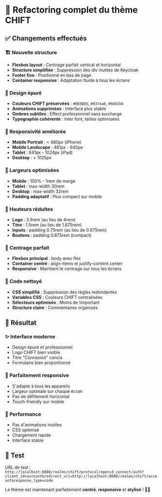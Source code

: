 # 🔄 Refactoring complet du thème CHIFT

## ✅ Changements effectués

### 🏗️ **Nouvelle structure**
- **Flexbox layout** : Centrage parfait vertical et horizontal
- **Structure simplifiée** : Suppression des div inutiles de Keycloak
- **Footer fixe** : Positionné en bas de page
- **Container responsive** : Adaptation fluide à tous les écrans

### 🎨 **Design épuré**
- **Couleurs CHIFT préservées** : `#0E6B85`, `#037ea0`, `#0491b8`
- **Animations supprimées** : Interface plus stable
- **Ombres subtiles** : Effect professionnel sans surcharge
- **Typographie cohérente** : Inter font, tailles optimisées

### 📱 **Responsivité améliorée**
- **Mobile Portrait** : < 480px (iPhone)
- **Mobile Landscape** : 481px - 640px
- **Tablet** : 641px - 1024px (iPad)
- **Desktop** : > 1025px

### 🔧 **Largeurs optimisées**
- **Mobile** : 100% - 1rem de marge
- **Tablet** : max-width 30rem
- **Desktop** : max-width 32rem
- **Padding adaptatif** : Plus compact sur mobile

### 📏 **Hauteurs réduites**
- **Logo** : 3.5rem (au lieu de 4rem)
- **Titre** : 1.5rem (au lieu de 1.875rem)
- **Inputs** : padding 0.75rem (au lieu de 0.875rem)
- **Boutons** : padding 0.875rem (compact)

### 🎯 **Centrage parfait**
- **Flexbox principal** : body avec flex
- **Container centré** : align-items et justify-content center
- **Responsive** : Maintient le centrage sur tous les écrans

### 🧹 **Code nettoyé**
- **CSS simplifié** : Suppression des règles redondantes
- **Variables CSS** : Couleurs CHIFT centralisées
- **Sélecteurs optimisés** : Moins de !important
- **Structure claire** : Commentaires organisés

## 🎉 Résultat

### ✨ **Interface moderne**
- Design épuré et professionnel
- Logo CHIFT bien visible
- Titre "Connexion" concis
- Formulaire bien proportionné

### 📱 **Parfaitement responsive**
- S'adapte à tous les appareils
- Largeur optimale sur chaque écran
- Pas de défilement horizontal
- Touch-friendly sur mobile

### 🚀 **Performance**
- Pas d'animations inutiles
- CSS optimisé
- Chargement rapide
- Interface stable

## 🔗 Test

URL de test : `http://localhost:8080/realms/chift/protocol/openid_connect/auth?client_id=account&redirect_uri=http://localhost:8080/realms/chift/account&response_type=code`

Le thème est maintenant parfaitement **centré**, **responsive** et **stylisé** ! 🎨✨
